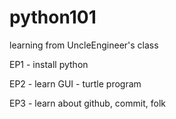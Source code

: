 # python101
learning from UncleEngineer's class



EP1 - install python

EP2 - learn GUI - turtle program

EP3 - learn about github, commit, folk
